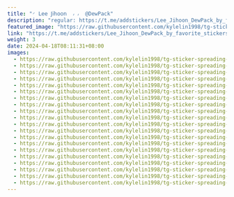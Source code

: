 ```yaml
---
title: "◜ 𝖫𝖾𝖾 𝖩𝗂𝗁𝗈𝗈𝗇  ៸ ៸  @DewPack"
description: "regular: https://t.me/addstickers/Lee_Jihoon_DewPack_by_favorite_stickers_bot"
featured_image: "https://raw.githubusercontent.com/kylelin1998/tg-sticker-spreading-worldwide-images/main/img/8f88ce38-f16b-47e3-8747-7bad6d08e794.jpg"
link: "https://t.me/addstickers/Lee_Jihoon_DewPack_by_favorite_stickers_bot"
weight: 3
date: 2024-04-18T08:11:31+08:00
images:
  - https://raw.githubusercontent.com/kylelin1998/tg-sticker-spreading-worldwide-images/main/img/8f88ce38-f16b-47e3-8747-7bad6d08e794.jpg
  - https://raw.githubusercontent.com/kylelin1998/tg-sticker-spreading-worldwide-images/main/img/59f288a6-4369-482d-92c6-eb4ca4c68079.jpg
  - https://raw.githubusercontent.com/kylelin1998/tg-sticker-spreading-worldwide-images/main/img/03a4ee84-6560-4f93-b42e-aafa0f85a21e.jpg
  - https://raw.githubusercontent.com/kylelin1998/tg-sticker-spreading-worldwide-images/main/img/d1fca769-c2af-4a84-ad14-027d51672b90.jpg
  - https://raw.githubusercontent.com/kylelin1998/tg-sticker-spreading-worldwide-images/main/img/e9d1168a-cfad-47ef-8545-f78c9f301a44.jpg
  - https://raw.githubusercontent.com/kylelin1998/tg-sticker-spreading-worldwide-images/main/img/747eeabf-53d4-4f3a-a106-11ddf5e0efae.jpg
  - https://raw.githubusercontent.com/kylelin1998/tg-sticker-spreading-worldwide-images/main/img/4e7f7576-8839-40ab-992d-47499cf5692d.jpg
  - https://raw.githubusercontent.com/kylelin1998/tg-sticker-spreading-worldwide-images/main/img/13929f72-57e5-4ba1-bd44-4eed1625c32c.jpg
  - https://raw.githubusercontent.com/kylelin1998/tg-sticker-spreading-worldwide-images/main/img/d367ea14-1767-4973-a5c2-7b192665a7f0.jpg
  - https://raw.githubusercontent.com/kylelin1998/tg-sticker-spreading-worldwide-images/main/img/e3375a32-d62e-4112-a56b-0dda71561437.jpg
  - https://raw.githubusercontent.com/kylelin1998/tg-sticker-spreading-worldwide-images/main/img/4cec7652-e745-48d9-8277-26dd779bada3.jpg
  - https://raw.githubusercontent.com/kylelin1998/tg-sticker-spreading-worldwide-images/main/img/980c8373-a234-4188-a635-97ccf0252d6b.jpg
  - https://raw.githubusercontent.com/kylelin1998/tg-sticker-spreading-worldwide-images/main/img/3ff8e95e-8fdd-4280-9d60-91306dcecbb9.jpg
  - https://raw.githubusercontent.com/kylelin1998/tg-sticker-spreading-worldwide-images/main/img/0d13feda-c980-4319-8cb5-24062a9dce0b.jpg
  - https://raw.githubusercontent.com/kylelin1998/tg-sticker-spreading-worldwide-images/main/img/605b218d-c69b-4dc5-87ea-a8373c2248d4.jpg
  - https://raw.githubusercontent.com/kylelin1998/tg-sticker-spreading-worldwide-images/main/img/b34833d6-4062-44c5-a6be-1a60719da3da.jpg
  - https://raw.githubusercontent.com/kylelin1998/tg-sticker-spreading-worldwide-images/main/img/1009ddcf-f7fb-4e52-95ce-de8a4fedfa2c.jpg
  - https://raw.githubusercontent.com/kylelin1998/tg-sticker-spreading-worldwide-images/main/img/dca1de50-9765-44e1-92c7-4836f177f0b0.jpg
  - https://raw.githubusercontent.com/kylelin1998/tg-sticker-spreading-worldwide-images/main/img/b66c7844-d26a-4569-a5d6-f6ed1bd6d0b9.jpg
  - https://raw.githubusercontent.com/kylelin1998/tg-sticker-spreading-worldwide-images/main/img/ec7562c3-2e59-46d6-b6f0-26f5cf1714b2.jpg
---
```


